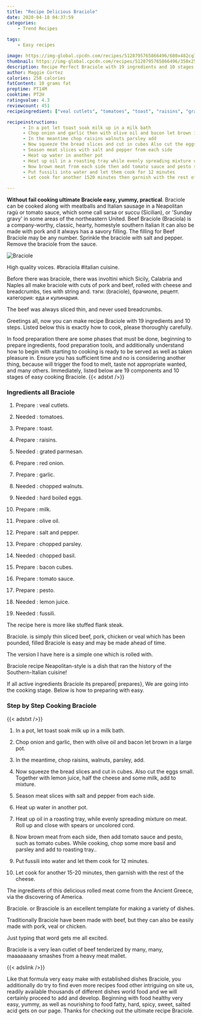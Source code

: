 ```yaml
---
title: "Recipe Delicious Braciole"
date: 2020-04-18 04:37:59
categories:
    - Trend Recipes
    
tags:
    - Easy recipes

image: https://img-global.cpcdn.com/recipes/5128795765866496/680x482cq70/braciole-recipe-main-photo.jpg
thumbnail: https://img-global.cpcdn.com/recipes/5128795765866496/350x250cq70/braciole-recipe-main-photo.jpg
description: Recipe Perfect Braciole with 19 ingredients and 10 stages of easy cooking.
author: Maggie Cortez
calories: 258 calories
fatContent: 10 grams fat
preptime: PT14M
cooktime: PT2H
ratingvalue: 4.3
reviewcount: 451
recipeingredient: ["veal cutlets", "tomatoes", "toast", "raisins", "grated parmesan", "red onion", "garlic", "chopped walnuts", "hard boiled eggs", "milk", "olive oil", "salt and pepper", "chopped parsley", "chopped basil", "bacon cubes", "tomato sauce", "pesto", "lemon juice", "fussili"]

recipeinstructions: 
      - In a pot let toast soak milk up in a milk bath 
      - Chop onion and garlic then with olive oil and bacon let brown in a large pot 
      - In the meantime chop raisins walnuts parsley add 
      - Now squeeze the bread slices and cut in cubes Also cut the eggs small Together with lemon juice half the cheese and some milk add to mixture 
      - Season meat slices with salt and pepper from each side 
      - Heat up water in another pot 
      - Heat up oil in a roasting tray while evenly spreading mixture on meat Roll up and close with spears or uncolored cord 
      - Now brown meat from each side then add tomato sauce and pesto such as tomato cubes While cooking chop some more basil and parsley and add to roasting tray 
      - Put fussili into water and let them cook for 12 minutes 
      - Let cook for another 1520 minutes then garnish with the rest of the cheese

---
```




**Without fail cooking ultimate Braciole easy, yummy, practical**. Braciole can be cooked along with meatballs and Italian sausage in a Neapolitan ragù or tomato sauce, which some call sarsa or succu (Sicilian), or &#39;Sunday gravy&#39; in some areas of the northeastern United. Beef Braciole (Braciola) is a company-worthy, classic, hearty, homestyle southern Italian It can also be made with pork and it always has a savory filling. The filling for Beef Braciole may be any number. Sprinkle the braciole with salt and pepper. Remove the braciole from the sauce.


![Braciole](https://img-global.cpcdn.com/recipes/5128795765866496/680x482cq70/braciole-recipe-main-photo.jpg "Braciole")



High quality voices. #braciola #italian cuisine.

Before there was braciole, there was involtini which Sicily, Calabria and Naples all make braciole with cuts of pork and beef, rolled with cheese and breadcrumbs, ties with string and. тэги: (braciole), брачиоле, рецепт. категория: еда и кулинария.

The beef was always sliced thin, and never used breadcrumbs.


Greetings all, now you can make recipe Braciole with 19 ingredients and 10 steps. Listed below this is exactly how to cook, please thoroughly carefully.

In food preparation there are some phases that must be done, beginning to prepare ingredients, food preparation tools, and additionally understand how to begin with starting to cooking is ready to be served as well as taken pleasure in. Ensure you has sufficient time and no is considering another thing, because will trigger the food to melt, taste not appropriate wanted, and many others. Immediately, listed below are 19 components and 10 stages of easy cooking Braciole.
{{< adstxt />}}

### Ingredients all Braciole


1. Prepare  : veal cutlets.

1. Needed  : tomatoes.

1. Prepare  : toast.

1. Prepare  : raisins.

1. Needed  : grated parmesan.

1. Prepare  : red onion.

1. Prepare  : garlic.

1. Needed  : chopped walnuts.

1. Needed  : hard boiled eggs.

1. Prepare  : milk.

1. Prepare  : olive oil.

1. Prepare  : salt and pepper.

1. Prepare  : chopped parsley.

1. Needed  : chopped basil.

1. Prepare  : bacon cubes.

1. Prepare  : tomato sauce.

1. Prepare  : pesto.

1. Needed  : lemon juice.

1. Needed  : fussili.


The recipe here is more like stuffed flank steak.

Braciole. is simply thin sliced beef, pork, chicken or veal which has been pounded, filled Braciole is easy and may be made ahead of time.

The version I have here is a simple one which is rolled with.

Braciole recipe Neapolitan-style is a dish that ran the history of the Southern-Italian cuisine!


If all active ingredients Braciole its prepared| prepares}, We are going into the cooking stage. Below is how to preparing with easy.

### Step by Step Cooking Braciole

{{< adstxt />}}


1. In a pot, let toast soak milk up in a milk bath.



1. Chop onion and garlic, then with olive oil and bacon let brown in a large pot.



1. In the meantime, chop raisins, walnuts, parsley, add.



1. Now squeeze the bread slices and cut in cubes. Also cut the eggs small. Together with lemon juice, half the cheese and some milk, add to mixture.



1. Season meat slices with salt and pepper from each side.



1. Heat up water in another pot.



1. Heat up oil in a roasting tray, while evenly spreading mixture on meat. Roll up and close with spears or uncolored cord.



1. Now brown meat from each side, then add tomato sauce and pesto, such as tomato cubes. While cooking, chop some more basil and parsley and add to roasting tray..



1. Put fussili into water and let them cook for 12 minutes.



1. Let cook for another 15-20 minutes, then garnish with the rest of the cheese.




The ingredients of this delicious rolled meat come from the Ancient Greece, via the discovering of America.

Braciole. or Brasciole is an excellent template for making a variety of dishes.

Traditionally Braciole have been made with beef, but they can also be easily made with pork, veal or chicken.

Just typing that word gets me all excited.

Braciole is a very lean cutlet of beef tenderized by many, many, maaaaaaany smashes from a heavy meat mallet.


{{< adslink />}}

Like that formula very easy make with established dishes Braciole, you additionally do try to find even more recipes food other intriguing on site us, readily available thousands of different dishes world food and we will certainly proceed to add and develop. Beginning with food healthy very easy, yummy, as well as nourishing to food fatty, hard, spicy, sweet, salted acid gets on our page. Thanks for checking out the ultimate recipe Braciole.
